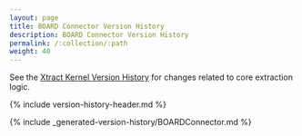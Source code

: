 ```yaml
---
layout: page
title: BOARD Connector Version History
description: BOARD Connector Version History
permalink: /:collection/:path
weight: 40
---
```


See the [Xtract Kernel Version History](./xtract-kernel-version-history) for changes related to core extraction logic.

{% include version-history-header.md %}


{% include _generated-version-history/BOARDConnector.md %}
